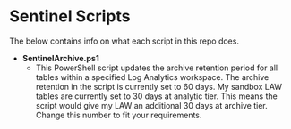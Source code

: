 # Sentinel Scripts

The below contains info on what each script in this repo does.

- **SentinelArchive.ps1**
  - This PowerShell script updates the archive retention period for all tables within a specified Log Analytics workspace. The archive retention in the script is currently set to 60 days. My sandbox LAW tables are currently set to 30 days at analytic tier. This means the script would give my LAW an additional 30 days at archive tier. Change this number to fit your requirements.